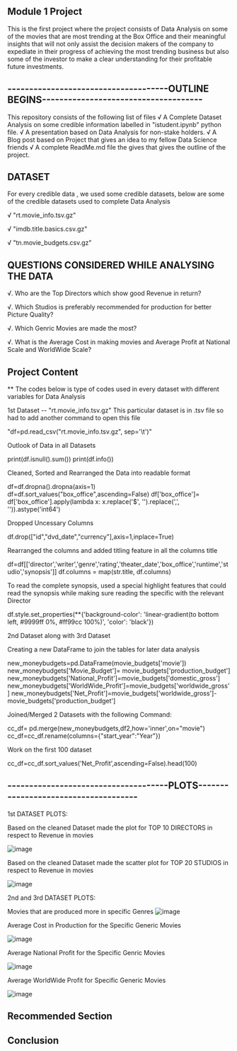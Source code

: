 ## Module 1 Project
This is the first project where the project consists of Data Analysis on some of the movies that are most trending at the Box Office and their meaningful insights that will not only assist the decision makers of the company to expediate in their progress of achieving the most trending business but also some of the investor to make a clear understanding for their profitable future investments.


## -------------------------------------OUTLINE BEGINS------------------------------------- 


This repository consists of the following list of files
√ A Complete Dataset Analysis on some credible information labelled in "istudent.ipynb" python file.
√ A presentation based on Data Analysis for non-stake holders.
√ A Blog post based on Project that gives an idea to my fellow Data Science friends
√ A complete ReadMe.md file the gives that gives the outline of the project.


## DATASET

For every credible data , we used some credible datasets, below are some of the credible datasets used to complete Data Analysis

√ "rt.movie_info.tsv.gz"

√ "imdb.title.basics.csv.gz"

√ "tn.movie_budgets.csv.gz"


## QUESTIONS CONSIDERED WHILE ANALYSING THE DATA

√. Who are the Top Directors which show good Revenue in return?

√. Which Studios is preferably recommended for production for better Picture Quality?

√. Which Genric Movies are made the most?

√. What is the Average Cost in making movies and Average Profit at National Scale and WorldWide Scale?


## Project Content

** The codes below is type of codes used in every dataset with different variables for Data Analysis

1st Dataset -- "rt.movie_info.tsv.gz"
This particular dataset is in .tsv file so had to add another command to open this file 

"df=pd.read_csv("rt.movie_info.tsv.gz", sep='\t')"

Outlook of Data in all Datasets

print(df.isnull().sum())
print(df.info())

Cleaned, Sorted and Rearranged the Data into readable format

df=df.dropna().dropna(axis=1)
df=df.sort_values("box_office",ascending=False)
df['box_office']= df['box_office'].apply(lambda x: x.replace('$', '').replace(',', '')).astype('int64')

Dropped Uncessary Columns 

df.drop(["id","dvd_date","currency"],axis=1,inplace=True)

Rearranged the columns and added titling feature in all the columns title

df=df[['director','writer','genre','rating','theater_date','box_office','runtime','studio','synopsis']]
df.columns = map(str.title, df.columns)

To read the complete synopsis, used a special highlight features that could read the synopsis while making sure reading the specific with the relevant Director

df.style.set_properties(**{'background-color': 'linear-gradient(to bottom left, #9999ff 0%, #ff99cc 100%)',
                           'color': 'black'})
                           
2nd Dataset along with 3rd Dataset

Creating a new DataFrame to join the tables for later data analysis

new_moneybudgets=pd.DataFrame(movie_budgets['movie'])
new_moneybudgets['Movie_Budget']= movie_budgets['production_budget']
new_moneybudgets['National_Profit']=movie_budgets['domestic_gross']
new_moneybudgets['WorldWide_Profit']=movie_budgets['worldwide_gross']
new_moneybudgets['Net_Profit']=movie_budgets['worldwide_gross']-movie_budgets['production_budget']

Joined/Merged 2 Datasets with the following Command:

cc_df= pd.merge(new_moneybudgets,df2,how='inner',on="movie")
cc_df=cc_df.rename(columns={"start_year":"Year"})

Work on the first 100 dataset

cc_df=cc_df.sort_values('Net_Profit',ascending=False).head(100)

## -------------------------------------PLOTS------------------------------------- 

1st DATASET PLOTS:
                           
Based on the cleaned Dataset made the plot for TOP 10 DIRECTORS in respect to Revenue in movies


![image](https://user-images.githubusercontent.com/47164862/77980338-a8da6000-72cc-11ea-9433-b4ea32e3e7df.png)

Based on the cleaned Dataset made the scatter plot for TOP 20 STUDIOS in respect to Revenue in movies

![image](https://user-images.githubusercontent.com/47164862/77980944-45513200-72ce-11ea-8d14-4d0914650452.png)


2nd and 3rd DATASET PLOTS:


Movies that are produced more in specific Genres
![image](https://user-images.githubusercontent.com/47164862/77981812-76cafd00-72d0-11ea-9c85-2fb4819fcf9b.png)

Average Cost in Production for the Specific Generic Movies


![image](https://user-images.githubusercontent.com/47164862/77982290-9878b400-72d1-11ea-9fb0-a2fc693ef1ee.png)

Average National Profit for the Specific Genric Movies


![image](https://user-images.githubusercontent.com/47164862/77982353-c52ccb80-72d1-11ea-8e0f-728217364b76.png)


Average WorldWide Profit for Specific Generic Movies


![image](https://user-images.githubusercontent.com/47164862/77982494-150b9280-72d2-11ea-83e5-d8808023a238.png)




## Recommended Section
## Conclusion

